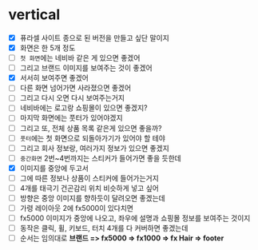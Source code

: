 # vertical

- [x] 퓨라셀 사이트 종으로 된 버전을 만들고 싶단 말이지
- [x] 화면은 한 5개 정도
- [ ] `첫 화면`에는 네비바 같은 게 있으면 좋겠어
- [ ] 그리고 브랜드 이미지를 보여주는 것이 좋겠어
- [x] 서서히 보여주면 좋겠어
- [ ] 다른 화면 넘어가면 사라졌으면 좋겠어
- [ ] 그리고 다시 오면 다시 보여주는거지
- [ ] 네비바에는 로고랑 쇼핑몰이 있으면 좋겠지?
- [ ] 마지막 화면에는 풋터가 있어야겠지
- [ ] 그리고 또, 전체 상품 목록 같은게 있으면 좋을까?
- [ ] `풋터`에는 첫 화면으로 되돌아가기가 있어야 할 테야
- [ ] 그리고 회사 정보랑, 여러가지 정보가 있으면 좋겠지
- [ ] `중간화면` 2번~4번까지는 스티커가 들어가면 좋을 듯한데
- [x] 이미지를 중앙에 두고서
- [ ] 그에 따른 정보나 상품이 스티커에 들어가는거지
- [ ] 4개를 태극기 건곤감리 위치 비슷하게 넣고 싶어
- [ ] 방향은 중앙 이미지를 향하듯이 달려오면 좋겠는데
- [ ] 가령 레이아웃 2에 fx5000이 있다치면
- [ ] fx5000 이미지가 중앙에 나오고, 좌우에 설명과 쇼핑몰 정보를 보여주는 것이지
- [ ] 동작은 클릭, 휠, 키보드, 터치 4개를 다 커버하면 좋겠는데
- [ ] 순서는 임의대로 **브랜드 => fx5000 => fx1000 => fx Hair => footer**
